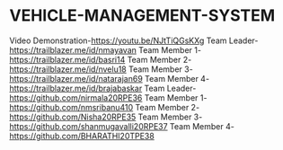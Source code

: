 # VEHICLE-MANAGEMENT-SYSTEM

Video Demonstration-https://youtu.be/NJtTiQGsKXg 
Team Leader-https://trailblazer.me/id/nmayavan
Team Member 1-https://trailblazer.me/id/basri14
Team Member 2-https://trailblazer.me/id/nvelu18
Team Member 3-https://trailblazer.me/id/natarajan69
Team Member 4-https://trailblazer.me/id/brajabaskar
Team Leader-https://github.com/nirmala20RPE36
Team Member 1-https://github.com/nmsribanu410
Team Member 2-https://github.com/Nisha20RPE35
Team Member 3-https://github.com/shanmugavalli20RPE37
Team Member 4-https://github.com/BHARATHI20TPE38
